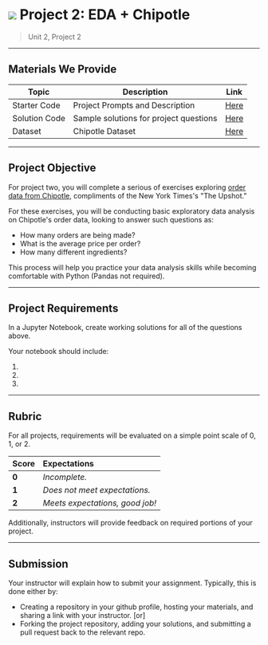 # ![](https://ga-dash.s3.amazonaws.com/production/assets/logo-9f88ae6c9c3871690e33280fcf557f33.png) Project 2: EDA + Chipotle

> Unit 2, Project 2

---

## Materials We Provide

| Topic | Description | Link |
| --- | --- | --- |
| Starter Code | Project Prompts and Description | [Here](./chipotle.ipynb) |
| Solution Code | Sample solutions for project questions | [Here](./Solution-Code/chipotle_solutions.ipynb) |
| Dataset | Chipotle Dataset | [Here](./Data/chipotle.tsv) |

---

## Project Objective

For project two, you will complete a serious of exercises exploring [order data from Chipotle](https://github.com/TheUpshot/chipotle), compliments of the New York Times's "The Upshot."

For these exercises, you will be conducting basic exploratory data analysis on Chipotle's order data, looking to answer such questions as: 
  - How many orders are being made?
  - What is the average price per order?
  - How many different ingredients? 
  
This process will help you practice your data analysis skills while becoming comfortable with Python (Pandas not required).

---

## Project Requirements

In a Jupyter Notebook, create working solutions for all of the questions above.

Your notebook should include:

1.
2.
3.

---

## Rubric

For all projects, requirements will be evaluated on a simple point scale of 0, 1, or 2. 

Score | Expectations
:--- | :---
**0** | _Incomplete._
**1** | _Does not meet expectations._
**2** | _Meets expectations, good job!_

Additionally, instructors will provide feedback on required portions of your project.

---

## Submission

Your instructor will explain how to submit your assignment. Typically, this is done either by:

 - Creating a repository in your github profile, hosting your materials, and sharing a link with your instructor. [or]
 - Forking the project repository, adding your solutions, and submitting a pull request back to the relevant repo.

